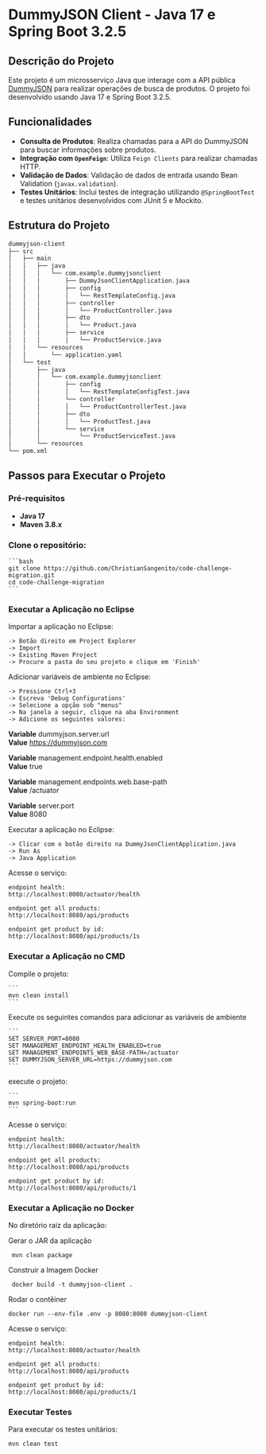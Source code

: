 
# DummyJSON Client - Java 17 e Spring Boot 3.2.5

## Descrição do Projeto

Este projeto é um microsserviço Java que interage com a API pública [DummyJSON](https://dummyjson.com/docs/products) para realizar operações de busca de produtos. O projeto foi desenvolvido usando Java 17 e Spring Boot 3.2.5.

## Funcionalidades

- **Consulta de Produtos**: Realiza chamadas para a API do DummyJSON para buscar informações sobre produtos.
- **Integração com `OpenFeign`**: Utiliza `Feign Clients` para realizar chamadas HTTP.
- **Validação de Dados**: Validação de dados de entrada usando Bean Validation (`javax.validation`).
- **Testes Unitários**: Inclui testes de integração utilizando `@SpringBootTest` e testes  unitários desenvolvidos com JUnit 5 e Mockito.

## Estrutura do Projeto

```bash
dummyjson-client
├── src
│   ├── main
│   │   ├── java
│   │   │   └── com.example.dummyjsonclient
│   │   │       ├── DummyJsonClientApplication.java
│   │   │       ├── config
│   │   │       │   └── RestTemplateConfig.java
│   │   │       ├── controller
│   │   │       │   └── ProductController.java
│   │   │       ├── dto
│   │   │       │   └── Product.java
│   │   │       ├── service
│   │   │       │   └── ProductService.java
│   │   └── resources
│   │       └── application.yaml
│   └── test
│       ├── java
│       │   └── com.example.dummyjsonclient
│       │       ├── config
│       │       │   └── RestTemplateConfigTest.java
│       │       └── controller
│       │       │   └── ProductControllerTest.java
│       │       ├── dto
│       │       │   └── ProductTest.java
│       │       └── service
│       │           └── ProductServiceTest.java
│       └── resources
└── pom.xml
```

## Passos para Executar o Projeto

### Pré-requisitos

- **Java 17**
- **Maven 3.8.x**

### Clone o repositório:

    ```bash
    git clone https://github.com/ChristianSangenito/code-challenge-migration.git
    cd code-challenge-migration
    ```

### Executar a Aplicação no Eclipse

Importar a aplicação no Eclipse:

    -> Botão direito em Project Explorer
    -> Import
    -> Existing Maven Project
    -> Procure a pasta do seu projeto e clique em 'Finish'
 
Adicionar variáveis de ambiente no Eclipse:

    -> Pressione Ctrl+3
    -> Escreva 'Debug Configurations'
    -> Selecione a opção sob "menus"
    -> Na janela a seguir, clique na aba Environment
    -> Adicione os seguintes valores:

**Variable** dummyjson.server.url<br>
**Value** https://dummyjson.com<br>

**Variable** management.endpoint.health.enabled<br>
**Value** true<br>

**Variable** management.endpoints.web.base-path<br>
**Value** /actuator<br>

**Variable** server.port<br>
**Value** 8080<br>

Executar a aplicação no Eclipse:

    -> Clicar com o botão direito na DummyJsonClientApplication.java
    -> Run As
    -> Java Application

Acesse o serviço:

    endpoint health:
    http://localhost:8080/actuator/health

    endpoint get all products:
    http://localhost:8080/api/products

    endpoint get product by id:
    http://localhost:8080/api/products/1s


### Executar a Aplicação no CMD

Compile o projeto:

    ```
    mvn clean install
    ```
Execute os seguintes comandos para adicionar as variáveis de ambiente

	```
	SET SERVER_PORT=8080
	SET MANAGEMENT_ENDPOINT_HEALTH_ENABLED=true
	SET MANAGEMENT_ENDPOINTS_WEB_BASE-PATH=/actuator
	SET DUMMYJSON_SERVER_URL=https://dummyjson.com 
	```
   
execute o projeto:

    ```
    mvn spring-boot:run
    ```

Acesse o serviço:

    endpoint health:
    http://localhost:8080/actuator/health

    endpoint get all products:
    http://localhost:8080/api/products

    endpoint get product by id:
    http://localhost:8080/api/products/1


### Executar a Aplicação no Docker

No diretório raiz da aplicação:

Gerar o JAR da aplicação
     
     mvn clean package

Construir a Imagem Docker

	 docker build -t dummyjson-client .

Rodar o contêiner

    docker run --env-file .env -p 8080:8080 dummyjson-client
    
Acesse o serviço:

    endpoint health:
    http://localhost:8080/actuator/health

    endpoint get all products:
    http://localhost:8080/api/products

    endpoint get product by id:
    http://localhost:8080/api/products/1

### Executar Testes

Para executar os testes unitários:

```bash
mvn clean test
```